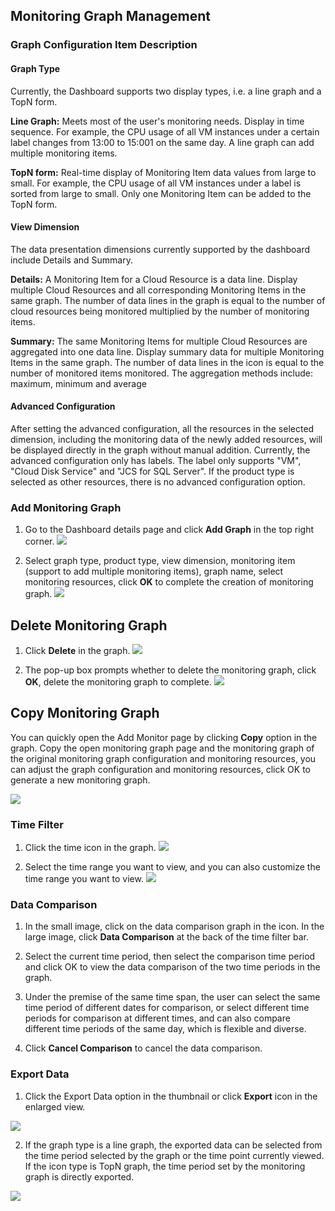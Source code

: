 ## Monitoring Graph Management
### Graph Configuration Item Description
#### Graph Type
Currently, the Dashboard supports two display types, i.e. a line graph and a TopN form.

**Line Graph:** Meets most of the user's monitoring needs. Display in time sequence. For example, the CPU usage of all VM instances under a certain label changes from 13:00 to 15:001 on the same day. A line graph can add multiple monitoring items.

**TopN form:** Real-time display of Monitoring Item data values from large to small. For example, the CPU usage of all VM instances under a label is sorted from large to small. Only one Monitoring Item can be added to the TopN form.

#### View Dimension
The data presentation dimensions currently supported by the dashboard include Details and Summary.

**Details:** A Monitoring Item for a Cloud Resource is a data line. Display multiple Cloud Resources and all corresponding Monitoring Items in the same graph. The number of data lines in the graph is equal to the number of cloud resources being monitored multiplied by the number of monitoring items.

**Summary:** The same Monitoring Items for multiple Cloud Resources are aggregated into one data line. Display summary data for multiple Monitoring Items in the same graph. The number of data lines in the icon is equal to the number of monitored items monitored. The aggregation methods include: maximum, minimum and average

#### Advanced Configuration
After setting the advanced configuration, all the resources in the selected dimension, including the monitoring data of the newly added resources, will be displayed directly in the graph without manual addition.
Currently, the advanced configuration only has labels. The label only supports "VM", "Cloud Disk Service" and "JCS for SQL Server". If the product type is selected as other resources, there is no advanced configuration option.

### Add Monitoring Graph
1. Go to the Dashboard details page and click **Add Graph** in the top right corner.
![](https://github.com/jdcloudcom/cn/blob/edit/image/Cloud-Monitor/dashboard/%E6%B7%BB%E5%8A%A0%E5%9B%BE%E8%A1%A8.png)

2. Select graph type, product type, view dimension, monitoring item (support to add multiple monitoring items), graph name, select monitoring resources, click **OK** to complete the creation of monitoring graph.
![](https://github.com/jdcloudcom/cn/blob/edit/image/Cloud-Monitor/zuijiashijian/%E6%9C%80%E4%BD%B3%E5%AE%9E%E8%B7%B51.2.png)

## Delete Monitoring Graph
1. Click **Delete** in the graph.
![](https://github.com/jdcloudcom/cn/blob/edit/image/Cloud-Monitor/dashboard/%E5%88%A0%E9%99%A4%E7%9B%91%E6%8E%A7%E5%9B%BE%E8%A1%A8.png)

2. The pop-up box prompts whether to delete the monitoring graph, click **OK**, delete the monitoring graph to complete.
![](https://github.com/jdcloudcom/cn/blob/edit/image/Cloud-Monitor/dashboard/%E5%88%A0%E9%99%A4%E7%9B%91%E6%8E%A7%E5%9B%BE%E8%A1%A8-%E7%A1%AE%E8%AE%A4.png)

## Copy Monitoring Graph
You can quickly open the Add Monitor page by clicking **Copy** option in the graph. Copy the open monitoring graph page and the monitoring graph of the original monitoring graph configuration and monitoring resources, you can adjust the graph configuration and monitoring resources, click OK to generate a new monitoring graph.

![](https://github.com/jdcloudcom/cn/blob/edit/image/Cloud-Monitor/dashboard/%E5%A4%8D%E5%88%B6%E7%9B%91%E6%8E%A7%E5%9B%BE%E8%A1%A8.png)

### Time Filter
1. Click the time icon in the graph.
![](https://github.com/jdcloudcom/cn/blob/edit/image/Cloud-Monitor/dashboard/%E6%97%B6%E9%97%B4%E7%AD%9B%E9%80%89.png)

2. Select the time range you want to view, and you can also customize the time range you want to view.
![](https://github.com/jdcloudcom/cn/blob/edit/image/Cloud-Monitor/dashboard/%E6%97%B6%E9%97%B4%E7%AD%9B%E9%80%892.png)

### Data Comparison
1. In the small image, click on the data comparison graph in the icon. In the large image, click **Data Comparison** at the back of the time filter bar.

2. Select the current time period, then select the comparison time period and click OK to view the data comparison of the two time periods in the graph.

3. Under the premise of the same time span, the user can select the same time period of different dates for comparison, or select different time periods for comparison at different times, and can also compare different time periods of the same day, which is flexible and diverse.

4. Click **Cancel Comparison** to cancel the data comparison.

### Export Data
1. Click the Export Data option in the thumbnail or click **Export** icon in the enlarged view.

![](https://github.com/jdcloudcom/cn/blob/edit/image/Cloud-Monitor/dashboard/%E5%AF%BC%E5%87%BA%E6%95%B0%E6%8D%AE.png)

2. If the graph type is a line graph, the exported data can be selected from the time period selected by the graph or the time point currently viewed. If the icon type is TopN graph, the time period set by the monitoring graph is directly exported.

![](https://github.com/jdcloudcom/cn/blob/edit/image/Cloud-Monitor/dashboard/%E5%AF%BC%E5%87%BA%E6%95%B0%E6%8D%AE2.png)
